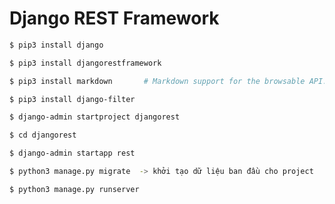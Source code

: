 # Django REST Framework
```sh
$ pip3 install django   
```
```sh
$ pip3 install djangorestframework 
```
```sh
$ pip3 install markdown       # Markdown support for the browsable API.
```
```sh
$ pip3 install django-filter
```
```sh
$ django-admin startproject djangorest  
```
```sh
$ cd djangorest
```
```sh
$ django-admin startapp rest  
```
```sh
$ python3 manage.py migrate  -> khởi tạo dữ liệu ban đầu cho project
```
```sh
$ python3 manage.py runserver  
```


